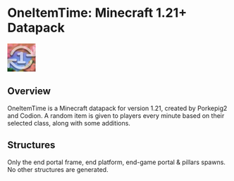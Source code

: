 # OneItemTime: Minecraft 1.21+ Datapack

![OIT logo](https://github.com/CodionCA/OneItemTime/blob/main/pack.png?raw=true)

## Overview
OneItemTime is a Minecraft datapack for version 1.21, created by Porkepig2 and Codion. A random item is given to players every minute based on their selected class, along with some additions.

## Structures
Only the end portal frame, end platform, end-game portal & pillars spawns. No other structures are generated.
